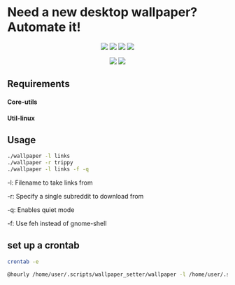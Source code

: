 # Need a new desktop wallpaper? Automate it! 


<p align='center'>
  <img src="https://img.shields.io/static/v1?label=Maintained&message=Yes&color=success"/>
  <img src="https://img.shields.io/github/issues/patrickwhelan99/redditWallpaperDownloader"/>
  <img src="https://img.shields.io/github/forks/patrickwhelan99/redditWallpaperDownloader"/>
  <img src="https://img.shields.io/github/stars/patrickwhelan99/redditWallpaperDownloader"/>
<p/>

<p align='center'>
  <img src="https://img.shields.io/github/license/patrickwhelan99/redditWallpaperDownloader"/> 
  <img src="https://img.shields.io/static/v1?label=Made%20With&message=Bash&color=informational"/>
<p/>


## Requirements
#### Core-utils
#### Util-linux

## Usage
```bash
./wallpaper -l links 
./wallpaper -r trippy
./wallpaper -l links -f -q
```

<p>

&#9;-l:	Filename to take links from

&#9;-r:	Specify a single subreddit to download from

&#9;-q:	Enables quiet mode

&#9;-f:	Use feh instead of gnome-shell

<p/>


## set up a crontab

```bash
crontab -e

@hourly /home/user/.scripts/wallpaper_setter/wallpaper -l /home/user/.scripts/wallpaper_setter/links -q
```

